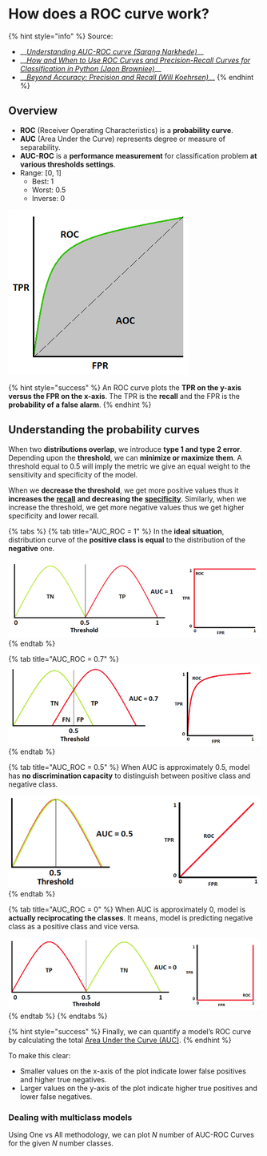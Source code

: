# How does a ROC curve work?

{% hint style="info" %}
Source:

* \_\_[_Understanding AUC-ROC curve \(Sarang Narkhede\)_](https://towardsdatascience.com/understanding-auc-roc-curve-68b2303cc9c5)\_\_
* \_\_[_How and When to Use ROC Curves and Precision-Recall Curves for Classification in Python \(Jaon Browniee\)_](https://machinelearningmastery.com/roc-curves-and-precision-recall-curves-for-classification-in-python/)\_\_
* \_\_[_Beyond Accuracy: Precision and Recall \(Will Koehrsen\)_](https://towardsdatascience.com/beyond-accuracy-precision-and-recall-3da06bea9f6c)\_\_
{% endhint %}

## Overview

* **ROC** \(Receiver Operating Characteristics\) is a **probability curve**.
* **AUC** \(Area Under the Curve\) represents degree or measure of separability.
* **AUC-ROC** is a **performance measurement** for classification problem **at various thresholds settings**.
* Range: \[0, 1\]
  * Best: 1
  * Worst: 0.5
  * Inverse: 0

![Image courtesy: My Photoshopped Collection](../../.gitbook/assets/image%20%2846%29.png)

{% hint style="success" %}
An ROC curve plots the **TPR on the y-axis versus the FPR on the x-axis**. The TPR is the **recall** and the FPR is the **probability of a false alarm**.
{% endhint %}

## Understanding the probability curves

When two **distributions overlap**, we introduce **type 1 and type 2 error**. Depending upon the **threshold**, we can **minimize or maximize them**. A threshold equal to 0.5 will imply the metric we give an equal weight to the sensitivity and specificity of the model.

When we **decrease the threshold**, we get more positive values thus it **increases the** [**recall**](../ml-techniques/metrics.md#recall) **and decreasing the** [**specificity**](../ml-techniques/metrics.md#specificity). Similarly, when we increase the threshold, we get more negative values thus we get higher specificity and lower recall.

{% tabs %}
{% tab title="AUC\_ROC = 1" %}
In the **ideal situation**, distribution curve of the **positive class is equal** to the distribution of the **negative** one.

![](../../.gitbook/assets/image%20%2829%29.png)
{% endtab %}

{% tab title="AUC\_ROC = 0.7" %}
![](../../.gitbook/assets/image%20%288%29.png)
{% endtab %}

{% tab title="AUC\_ROC = 0.5" %}
When AUC is approximately 0.5, model has **no discrimination capacity** to distinguish between positive class and negative class.

![](../../.gitbook/assets/image%20%2895%29.png)
{% endtab %}

{% tab title="AUC\_ROC = 0" %}
When AUC is approximately 0, model is **actually reciprocating the classes**. It means, model is predicting negative class as a positive class and vice versa.

![](../../.gitbook/assets/image%20%2827%29.png)
{% endtab %}
{% endtabs %}

{% hint style="success" %}
 Finally, we can quantify a model’s ROC curve by calculating the total [Area Under the Curve \(AUC\)](https://en.wikipedia.org/wiki/Receiver_operating_characteristic#Area_under_the_curve).
{% endhint %}

To make this clear:

* Smaller values on the x-axis of the plot indicate lower false positives and higher true negatives.
* Larger values on the y-axis of the plot indicate higher true positives and lower false negatives.

### Dealing with multiclass models

Using One vs All methodology,  we can plot _N_ number of AUC-ROC Curves for the given _N_ number classes.

